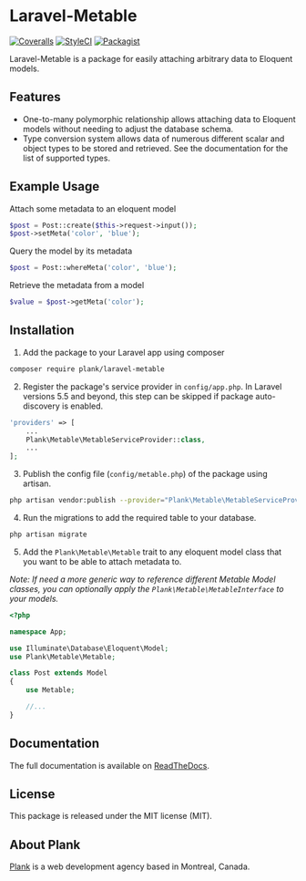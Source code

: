 # Laravel-Metable

[![Coveralls](https://img.shields.io/coveralls/plank/laravel-metable.svg?style=flat-square)](https://coveralls.io/github/plank/laravel-metable)
[![StyleCI](https://styleci.io/repos/79148832/shield?branch=master)](https://styleci.io/repos/79148832)
[![Packagist](https://img.shields.io/packagist/v/plank/laravel-metable.svg?style=flat-square)](https://packagist.org/packages/plank/laravel-metable)

Laravel-Metable is a package for easily attaching arbitrary data to Eloquent models.

## Features

- One-to-many polymorphic relationship allows attaching data to Eloquent models without needing to adjust the database schema.
- Type conversion system allows data of numerous different scalar and object types to be stored and retrieved. See the documentation for the list of supported types.

## Example Usage

Attach some metadata to an eloquent model

```php
$post = Post::create($this->request->input());
$post->setMeta('color', 'blue');
```

Query the model by its metadata

```php
$post = Post::whereMeta('color', 'blue');
```

Retrieve the metadata from a model

```php
$value = $post->getMeta('color');
```

## Installation

1. Add the package to your Laravel app using composer

```bash
composer require plank/laravel-metable
```

2. Register the package's service provider in `config/app.php`. In Laravel versions 5.5 and beyond, this step can be skipped if package auto-discovery is enabled.

```php
'providers' => [
    ...
    Plank\Metable\MetableServiceProvider::class,
    ...
];
```

3. Publish the config file (`config/metable.php`) of the package using artisan.

```bash
php artisan vendor:publish --provider="Plank\Metable\MetableServiceProvider"
```

4. Run the migrations to add the required table to your database.

```bash
php artisan migrate
```

5. Add the `Plank\Metable\Metable` trait to any eloquent model class that you want to be able to attach metadata to.

_Note: If need a more generic way to reference different Metable Model classes, you can optionally apply the `Plank\Metable\MetableInterface` to your models._

```php
<?php

namespace App;

use Illuminate\Database\Eloquent\Model;
use Plank\Metable\Metable;

class Post extends Model
{
    use Metable;

    //...
}
```

## Documentation

The full documentation is available on [ReadTheDocs](http://laravel-metable.readthedocs.io/en/latest/).

## License

This package is released under the MIT license (MIT).

## About Plank

[Plank](http://plankdesign.com) is a web development agency based in Montreal, Canada.

